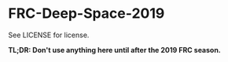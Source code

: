 # FRC-Deep-Space-2019

See LICENSE for license.

**TL;DR: Don't use anything here until after the 2019 FRC season.**
